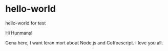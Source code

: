 # hello-world
hello-world for test

Hi Hunmans!

Gena here, I want leran mort about Node.js and Coffeescript.
I love you all.
